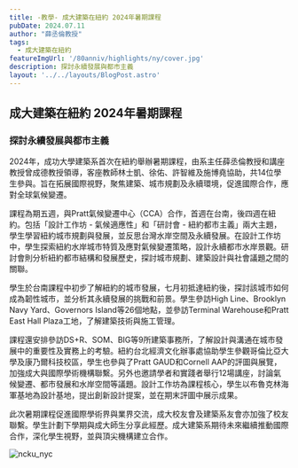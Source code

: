 ```yaml
---
title: -教學- 成大建築在紐約 2024年暑期課程
pubDate: 2024.07.11
author: "薛丞倫教授"
tags:
  - 成大建築在紐約
featureImgUrl: '/80anniv/highlights/ny/cover.jpg'
description: 探討永續發展與都市主義
layout: '../../layouts/BlogPost.astro'
---
```


## 成大建築在紐約 2024年暑期課程
### 探討永續發展與都市主義

2024年，成功大學建築系首次在紐約舉辦暑期課程，由系主任薛丞倫教授和講座教授曾成德教授領導，客座教師林士凱、徐佑、許智維及施博堯協助，共14位學生參與。旨在拓展國際視野，聚焦建築、城市規劃及永續環境，促進國際合作，應對全球氣候變遷。

課程為期五週，與Pratt氣候變遷中心（CCA）合作，首週在台南，後四週在紐約。包括「設計工作坊 - 氣候適應性」和「研討會 - 紐約都市主義」兩大主題，學生學習紐約城市規劃與發展，並反思台灣水岸空間及永續發展。在設計工作坊中，學生探索紐約水岸城市特質及應對氣候變遷策略，設計永續都市水岸景觀。研討會則分析紐約都市結構和發展歷史，探討城市規劃、建築設計與社會議題之間的關聯。

學生於台南課程中初步了解紐約的城市發展，七月初抵達紐約後，探討該城市如何成為韌性城市，並分析其永續發展的挑戰和前景。學生參訪High Line、Brooklyn Navy Yard、Governors Island等26個地點，並參訪Terminal Warehouse和Pratt East Hall Plaza工地，了解建築技術與施工管理。

課程還安排參訪DS+R、SOM、BIG等9所建築事務所，了解設計與溝通在城市發展中的重要性及實務上的考驗。紐約台北經濟文化辦事處協助學生參觀哥倫比亞大學及康乃爾科技校區，學生也參與了Pratt GAUD和Cornell AAP的評圖與展覽，加強成大與國際學術機構聯繫。另外也邀請學者和實踐者舉行12場講座，討論氣候變遷、都市發展和水岸空間等議題。設計工作坊為課程核心，學生以布魯克林海軍基地為設計基地，提出創新設計提案，並在期末評圖中展示成果。

此次暑期課程促進國際學術界與業界交流，成大校友會及建築系友會亦加強了校友聯繫。學生計劃下學期與成大師生分享此經歷。成大建築系期待未來繼續推動國際合作，深化學生視野，並與頂尖機構建立合作。

![ncku_nyc](/80anniv/highlights/ny/news_photo.jpg)